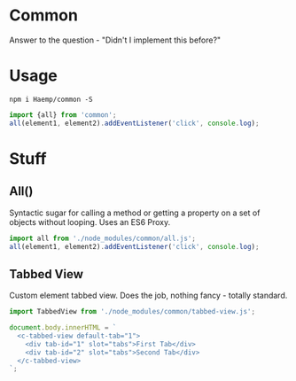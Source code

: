 # Common
Answer to the question - "Didn't I implement this before?"

# Usage
```
npm i Haemp/common -S
```

```javascript
import {all} from 'common';
all(element1, element2).addEventListener('click', console.log);
```

# Stuff

## All()
Syntactic sugar for calling a method or getting a property on a set of objects without looping. Uses an ES6 Proxy.

```javascript
import all from './node_modules/common/all.js';
all(element1, element2).addEventListener('click', console.log);
```


## Tabbed View
Custom element tabbed view. Does the job, nothing fancy - totally standard.

```javascript
import TabbedView from './node_modules/common/tabbed-view.js';

document.body.innerHTML = `
  <c-tabbed-view default-tab="1">
    <div tab-id="1" slot="tabs">First Tab</div>
    <div tab-id="2" slot="tabs">Second Tab</div>
  </c-tabbed-view>
`;
```
